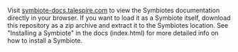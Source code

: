 Visit [symbiote-docs.talespire.com](https://symbiote-docs.talespire.com) to view the Symbiotes documentation directly in your browser. If you want to load it as a Symbiote itself, download this repository as a zip archive and extract it to the Symbiotes location. See "Installing a Symbiote" in the docs (index.html) for more detailed info on how to install a Symbiote.
